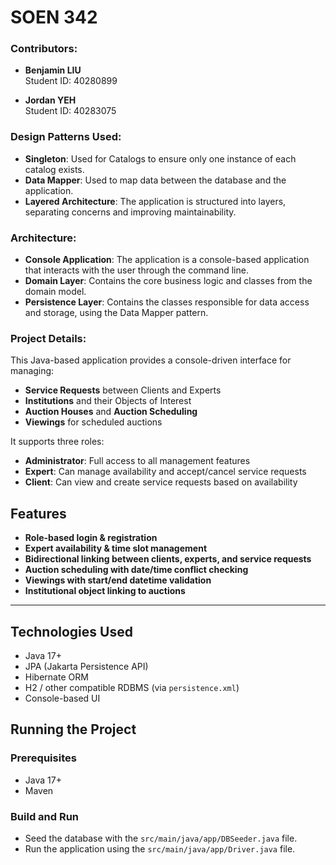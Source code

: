 # SOEN 342 

### Contributors:
- **Benjamin LIU**  
  Student ID: 40280899

- **Jordan YEH**  
  Student ID: 40283075

### Design Patterns Used:
- **Singleton**: Used for Catalogs to ensure only one instance of each catalog exists.
- **Data Mapper**: Used to map data between the database and the application.
- **Layered Architecture**: The application is structured into layers, separating concerns and improving maintainability.

### Architecture:
- **Console Application**: The application is a console-based application that interacts with the user through the command line.
- **Domain Layer**: Contains the core business logic and classes from the domain model.
- **Persistence Layer**: Contains the classes responsible for data access and storage, using the Data Mapper pattern.

### Project Details:
This Java-based application provides a console-driven interface for managing:

-  **Service Requests** between Clients and Experts
-  **Institutions** and their Objects of Interest
-  **Auction Houses** and **Auction Scheduling**
-  **Viewings** for scheduled auctions

It supports three roles:

- **Administrator**: Full access to all management features
- **Expert**: Can manage availability and accept/cancel service requests
- **Client**: Can view and create service requests based on availability

##  Features

- **Role-based login & registration**
- **Expert availability & time slot management**
- **Bidirectional linking between clients, experts, and service requests**
- **Auction scheduling with date/time conflict checking**
- **Viewings with start/end datetime validation**
- **Institutional object linking to auctions**

---

##  Technologies Used

- Java 17+
- JPA (Jakarta Persistence API)
- Hibernate ORM
- H2 / other compatible RDBMS (via `persistence.xml`)
- Console-based UI

##  Running the Project

###  Prerequisites

- Java 17+
- Maven

###  Build and Run
- Seed the database with the `src/main/java/app/DBSeeder.java` file.
- Run the application using the `src/main/java/app/Driver.java` file.

